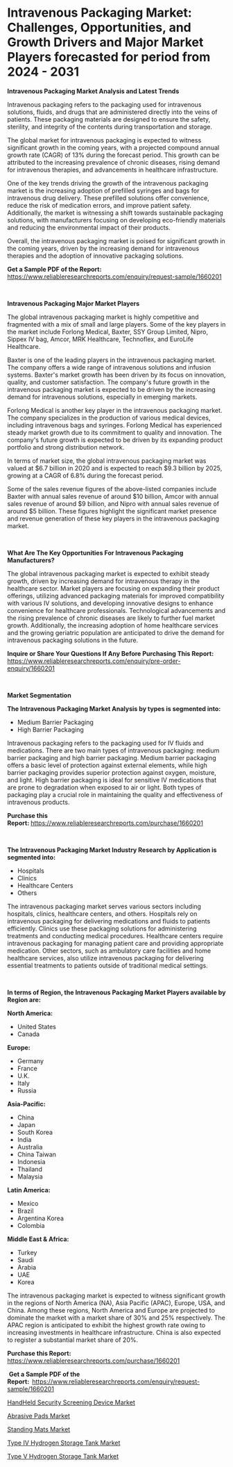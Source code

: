 <p><h1>Intravenous Packaging Market: Challenges, Opportunities, and Growth Drivers and Major Market Players forecasted for period from 2024 - 2031</h1></p><p><strong>Intravenous Packaging Market Analysis and Latest Trends</strong></p>
<p><p>Intravenous packaging refers to the packaging used for intravenous solutions, fluids, and drugs that are administered directly into the veins of patients. These packaging materials are designed to ensure the safety, sterility, and integrity of the contents during transportation and storage.</p><p>The global market for intravenous packaging is expected to witness significant growth in the coming years, with a projected compound annual growth rate (CAGR) of 13% during the forecast period. This growth can be attributed to the increasing prevalence of chronic diseases, rising demand for intravenous therapies, and advancements in healthcare infrastructure.</p><p>One of the key trends driving the growth of the intravenous packaging market is the increasing adoption of prefilled syringes and bags for intravenous drug delivery. These prefilled solutions offer convenience, reduce the risk of medication errors, and improve patient safety. Additionally, the market is witnessing a shift towards sustainable packaging solutions, with manufacturers focusing on developing eco-friendly materials and reducing the environmental impact of their products.</p><p>Overall, the intravenous packaging market is poised for significant growth in the coming years, driven by the increasing demand for intravenous therapies and the adoption of innovative packaging solutions.</p></p>
<p><strong>Get a Sample PDF of the Report:&nbsp;</strong> <a href="https://www.reliableresearchreports.com/enquiry/request-sample/1660201">https://www.reliableresearchreports.com/enquiry/request-sample/1660201</a></p>
<p>&nbsp;</p>
<p><strong>Intravenous Packaging Major Market Players</strong></p>
<p><p>The global intravenous packaging market is highly competitive and fragmented with a mix of small and large players. Some of the key players in the market include Forlong Medical, Baxter, SSY Group Limited, Nipro, Sippex IV bag, Amcor, MRK Healthcare, Technoflex, and EuroLife Healthcare. </p><p>Baxter is one of the leading players in the intravenous packaging market. The company offers a wide range of intravenous solutions and infusion systems. Baxter's market growth has been driven by its focus on innovation, quality, and customer satisfaction. The company's future growth in the intravenous packaging market is expected to be driven by the increasing demand for intravenous solutions, especially in emerging markets.</p><p>Forlong Medical is another key player in the intravenous packaging market. The company specializes in the production of various medical devices, including intravenous bags and syringes. Forlong Medical has experienced steady market growth due to its commitment to quality and innovation. The company's future growth is expected to be driven by its expanding product portfolio and strong distribution network.</p><p>In terms of market size, the global intravenous packaging market was valued at $6.7 billion in 2020 and is expected to reach $9.3 billion by 2025, growing at a CAGR of 6.8% during the forecast period. </p><p>Some of the sales revenue figures of the above-listed companies include Baxter with annual sales revenue of around $10 billion, Amcor with annual sales revenue of around $9 billion, and Nipro with annual sales revenue of around $5 billion. These figures highlight the significant market presence and revenue generation of these key players in the intravenous packaging market.</p></p>
<p>&nbsp;</p>
<p><strong>What Are The Key Opportunities For Intravenous Packaging Manufacturers?</strong></p>
<p><p>The global intravenous packaging market is expected to exhibit steady growth, driven by increasing demand for intravenous therapy in the healthcare sector. Market players are focusing on expanding their product offerings, utilizing advanced packaging materials for improved compatibility with various IV solutions, and developing innovative designs to enhance convenience for healthcare professionals. Technological advancements and the rising prevalence of chronic diseases are likely to further fuel market growth. Additionally, the increasing adoption of home healthcare services and the growing geriatric population are anticipated to drive the demand for intravenous packaging solutions in the future.</p></p>
<p><strong>Inquire or Share Your Questions If Any Before Purchasing This Report:</strong> <a href="https://www.reliableresearchreports.com/enquiry/pre-order-enquiry/1660201">https://www.reliableresearchreports.com/enquiry/pre-order-enquiry/1660201</a></p>
<p>&nbsp;</p>
<p><strong>Market Segmentation</strong></p>
<p><strong>The Intravenous Packaging Market Analysis by types is segmented into:</strong></p>
<p><ul><li>Medium Barrier Packaging</li><li>High Barrier Packaging</li></ul></p>
<p><p>Intravenous packaging refers to the packaging used for IV fluids and medications. There are two main types of intravenous packaging: medium barrier packaging and high barrier packaging. Medium barrier packaging offers a basic level of protection against external elements, while high barrier packaging provides superior protection against oxygen, moisture, and light. High barrier packaging is ideal for sensitive IV medications that are prone to degradation when exposed to air or light. Both types of packaging play a crucial role in maintaining the quality and effectiveness of intravenous products.</p></p>
<p><strong>Purchase this Report:&nbsp;</strong><a href="https://www.reliableresearchreports.com/purchase/1660201">https://www.reliableresearchreports.com/purchase/1660201</a></p>
<p>&nbsp;</p>
<p><strong>The Intravenous Packaging Market Industry Research by Application is segmented into:</strong></p>
<p><ul><li>Hospitals</li><li>Clinics</li><li>Healthcare Centers</li><li>Others</li></ul></p>
<p><p>The intravenous packaging market serves various sectors including hospitals, clinics, healthcare centers, and others. Hospitals rely on intravenous packaging for delivering medications and fluids to patients efficiently. Clinics use these packaging solutions for administering treatments and conducting medical procedures. Healthcare centers require intravenous packaging for managing patient care and providing appropriate medication. Other sectors, such as ambulatory care facilities and home healthcare services, also utilize intravenous packaging for delivering essential treatments to patients outside of traditional medical settings.</p></p>
<p>&nbsp;</p>
<p><strong>In terms of Region, the Intravenous Packaging Market Players available by Region are:</strong></p>
<p>
    <p> <strong> North America: </strong>
        <ul>
            <li>United States</li>
            <li>Canada</li>
        </ul>
        </p> 
    <p> <strong> Europe: </strong>
        <ul>
            <li>Germany</li>
            <li>France</li>
            <li>U.K.</li>
            <li>Italy</li>
            <li>Russia</li>
        </ul>
        </p> 
    <p> <strong> Asia-Pacific: </strong>
        <ul>
            <li>China</li>
            <li>Japan</li>
            <li>South Korea</li>
            <li>India</li>
            <li>Australia</li>
            <li>China Taiwan</li>
            <li>Indonesia</li>
            <li>Thailand</li>
            <li>Malaysia</li>
        </ul>
        </p> 
    <p> <strong> Latin America: </strong>
        <ul>
            <li>Mexico</li>
            <li>Brazil</li>
            <li>Argentina Korea</li>
            <li>Colombia</li>
        </ul>
        </p> 
    <p> <strong> Middle East & Africa: </strong>
        <ul>
            <li>Turkey</li>
            <li>Saudi</li>
            <li>Arabia</li>
            <li>UAE</li>
            <li>Korea</li>
        </ul>
    </p>
    </p>
<p><p>The intravenous packaging market is expected to witness significant growth in the regions of North America (NA), Asia Pacific (APAC), Europe, USA, and China. Among these regions, North America and Europe are projected to dominate the market with a market share of 30% and 25% respectively. The APAC region is anticipated to exhibit the highest growth rate owing to increasing investments in healthcare infrastructure. China is also expected to register a substantial market share of 20%.</p></p>
<p><strong>Purchase this Report: </strong><a href="https://www.reliableresearchreports.com/purchase/1660201">https://www.reliableresearchreports.com/purchase/1660201</a></p>
<p>&nbsp;<strong>Get a Sample PDF of the Report:&nbsp;&nbsp;</strong><a href="https://www.reliableresearchreports.com/enquiry/request-sample/1660201">https://www.reliableresearchreports.com/enquiry/request-sample/1660201</a></p>
<p><strong></strong></p>
<p><p><a href="https://flame-sidecar-702.notion.site/HandHeld-Security-Screening-Device-Market-Dynamics-2024-2031-Also-about-Its-Market-Trends-Projecti-f35e85dc58cd4905921ea4840d38cf6e">HandHeld Security Screening Device Market</a></p><p><a href="https://view.publitas.com/reportprime-1/abrasive-pads-market-challenges-opportunities-and-growth-drivers-and-major-market-players-forecasted-for-period-from-2024-2031/">Abrasive Pads Market</a></p><p><a href="https://view.publitas.com/reportprime-1/global-standing-mats-market-size-and-market-trends-insights-and-projections-from-2024-to-2031/">Standing Mats Market</a></p><p><a href="https://pretty-mail-caf.notion.site/Type-IV-Hydrogen-Storage-Tank-Market-Size-Furnishes-Valuable-Information-Encompassing-Market-Share--ed575fc16d7d41a79338602bbe87ad55">Type IV Hydrogen Storage Tank Market</a></p><p><a href="https://full-wildebeest-80b.notion.site/Type-V-Hydrogen-Storage-Tank-Market-Size-Market-Share-and-Global-Market-Analysis-Report-2024-203-f7f6a15967e04d8092d3582a07905d67">Type V Hydrogen Storage Tank Market</a></p></p>
